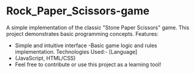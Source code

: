 # Rock_Paper_Scissors-game
A simple implementation of the classic "Stone Paper Scissors" game. This project demonstrates basic programming concepts.
Features:
- Simple and intuitive interface
-Basic game logic and rules implementation.
Technologies Used:-
[Language]
- (JavaScript, HTML/CSS)
- Feel free to contribute or use this project as a learning tool!
